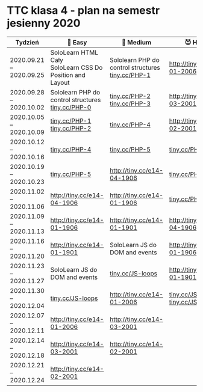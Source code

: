 # TTC klasa 4 - plan na semestr jesienny 2020

| Tydzień                 | 👶 Easy                                                       | 👨 Medium                                                     | 😈 Hard                                                       |
| ----------------------- | ------------------------------------------------------------ | ------------------------------------------------------------ | ------------------------------------------------------------ |
| 2020.09.21 – 2020.09.25 | SoloLearn HTML Cały<br />SoloLearn CSS Do Position and Layout | Sololearn PHP do control structures<br />[tiny.cc/PHP-1](tiny.cc/PHP-1) | http://tiny.cc/e14-01-2006                                   |
| 2020.09.28 – 2020.10.02 | Sololearn PHP do control structures<br />[tiny.cc/PHP-0](tiny.cc/PHP-0) | [tiny.cc/PHP-2](tiny.cc/PHP-2)<br />[tiny.cc/PHP-3](tiny.cc/PHP-3) | http://tiny.cc/e14-03-2001                                   |
| 2020.10.05 – 2020.10.09 | [tiny.cc/PHP-1](tiny.cc/PHP-1)<br />[tiny.cc/PHP-2](tiny.cc/PHP-2) | [tiny.cc/PHP-4](tiny.cc/PHP-4)                               | http://tiny.cc/e14-02-2001                                   |
| 2020.10.12 – 2020.10.16 | [tiny.cc/PHP-4](tiny.cc/PHP-4)                               | [tiny.cc/PHP-5](tiny.cc/PHP-5)                               | [tiny.cc/PHP-3](tiny.cc/PHP-3)                               |
| 2020.10.19 – 2020.10.23 | [tiny.cc/PHP-5](tiny.cc/PHP-5)                               | http://tiny.cc/e14-04-1906                                   | [tiny.cc/PHP-4](tiny.cc/PHP-4)                               |
| 2020.11.02 – 2020.11.06 | http://tiny.cc/e14-04-1906                                   | http://tiny.cc/e14-01-1906                                   | [tiny.cc/PHP-4](tiny.cc/PHP-4)                               |
| 2020.11.09 – 2020.11.13 | http://tiny.cc/e14-01-1906                                   | http://tiny.cc/e14-01-1901                                   | http://tiny.cc/e14-04-1906                                   |
| 2020.11.16 – 2020.11.20 | http://tiny.cc/e14-01-1901                                   | SoloLearn JS do DOM and events                               | http://tiny.cc/e14-01-1906                                   |
| 2020.11.23 – 2020.11.27 | SoloLearn JS do DOM and events                               | [tiny.cc/JS-loops](tiny.cc/JS-loops)                         | http://tiny.cc/e14-01-1901                                   |
| 2020.11.30 – 2020.12.04 | [tiny.cc/JS-loops](tiny.cc/JS-loops)                         | http://tiny.cc/e14-01-2006                                   | [tiny.cc/JS-6](tiny.cc/JS-6) <br />[tiny.cc/JS-10](tiny.cc/JS-10) |
| 2020.12.07 – 2020.12.11 | http://tiny.cc/e14-01-2006                                   | http://tiny.cc/e14-03-2001                                   |                                                              |
| 2020.12.14 – 2020.12.18 | http://tiny.cc/e14-03-2001                                   | http://tiny.cc/e14-02-2001                                   |                                                              |
| 2020.12.21 – 2020.12.24 | http://tiny.cc/e14-02-2001                                   |                                                              |                                                              |

